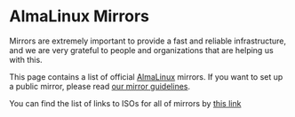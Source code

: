 # AlmaLinux Mirrors

Mirrors are extremely important to provide a fast and reliable infrastructure,
and we are very grateful to people and organizations that are helping us
with this.

This page contains a list of official [AlmaLinux](https://almalinux.org/)
mirrors. If you want to set up a public mirror, please read
[our mirror guidelines](https://wiki.almalinux.org/Mirrors.html).  

You can find the list of links to ISOs for all of mirrors by [this link](/internal/isos.html)


<Content :page-key="$site.pages.find(p => p.path === '/internal/mirrors.html').key"/>
